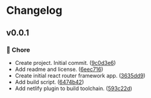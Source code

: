 # Changelog


## v0.0.1


### 🏡 Chore

- Create project. Initial commit. ([9c0d3e6](https://github.com/haus23/runde.tips/commit/9c0d3e6))
- Add readme and license. ([6eec716](https://github.com/haus23/runde.tips/commit/6eec716))
- Create initial react router framework app. ([3635dd9](https://github.com/haus23/runde.tips/commit/3635dd9))
- Add build script. ([6474b42](https://github.com/haus23/runde.tips/commit/6474b42))
- Add netlify plugin to build toolchain. ([593c22d](https://github.com/haus23/runde.tips/commit/593c22d))

